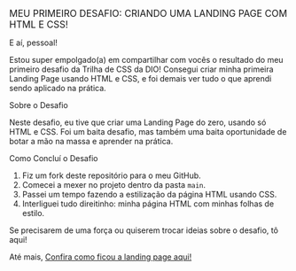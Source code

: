 <span style="font-size: larger;">MEU PRIMEIRO DESAFIO: CRIANDO UMA LANDING PAGE COM HTML E CSS!</span>

E aí, pessoal!

Estou super empolgado(a) em compartilhar com vocês o resultado do meu primeiro desafio da Trilha de CSS da DIO! Consegui criar minha primeira Landing Page usando HTML e CSS, e foi demais ver tudo o que aprendi sendo aplicado na prática.

Sobre o Desafio

Neste desafio, eu tive que criar uma Landing Page do zero, usando só HTML e CSS. Foi um baita desafio, mas também uma baita oportunidade de botar a mão na massa e aprender na prática.

Como Concluí o Desafio

1. Fiz um fork deste repositório para o meu GitHub.
2. Comecei a mexer no projeto dentro da pasta `main`.
3. Passei um tempo fazendo a estilização da página HTML usando CSS.
4. Interliguei tudo direitinho: minha página HTML com minhas folhas de estilo.

Se precisarem de uma força ou quiserem trocar ideias sobre o desafio, tô aqui!

Até mais,
<a href="https://tiodaspizza.github.io/trilha-css-desafio-01/">Confira como ficou a landing page aqui!</a>
